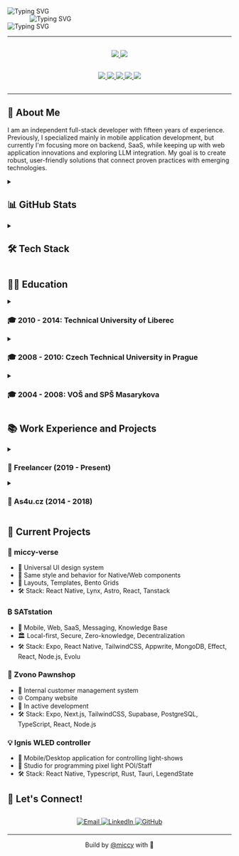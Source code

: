 <div align="left">
  <!-- Opening tag -->
  <img src="https://readme-typing-svg.herokuapp.com?font=JetBrains+Mono&weight=800&size=28&duration=1000&repeat=false&color=2472c8&vCenter=true&width=600&height=28&lines=%3Cmiccy.dev%3E" alt="Typing SVG" />
  <!-- Content s odsazením vlevo -->
  <div style="margin-left: 50px;">
    <img src="https://readme-typing-svg.herokuapp.com?font=Fira+Code&weight=200&duration=1500&pause=1000&color=FFB11B&vCenter=true&multiline=true&width=600&height=150&lines=%F0%9F%9A%80+Full+Stack+Developer+%7C+15%2B+years+of+experience;%F0%9F%93%B1+React+Native+%7C+Expo+%7C+30%2B+apps+built;%F0%9F%9B%A1%EF%B8%8F+Privacy-First+%7C+Self-Hosted+%7C+Local-First;%F0%9F%A7%A0+AI%2FML+%7C+LLMs+%7C+MCP+%7C+RAG;%F0%9F%9F%A0+Bitcoin+Maxi+%7C+Orange+Pilled+%7C+SAT+Stacker" alt="Typing SVG" />
  </div>
  <img src="https://readme-typing-svg.herokuapp.com?font=JetBrains+Mono&weight=800&size=28&duration=100&repeat=false&color=2472c8&vCenter=true&width=600&height=28&lines=%3C%2Fmiccy.dev%3E" alt="Typing SVG" />
</div>

---

<div align="center" style="margin-top: 30px; margin-bottom: 30px;">
  <a href="/README.md">
    <img src="https://img.shields.io/badge/🇬🇧_English-active-success?style=for-the-badge" />
    </a>
    <a href="./docs/cs/README.md">
      <img src="https://img.shields.io/badge/🇨🇿_Česky-available-blue?style=for-the-badge" />
  </a>
</div>  
<div align="center" style="margin-top: 30px; margin-bottom: 30px;">
<a href="#-about-me">
      <img src="https://img.shields.io/badge/👋-About_Me-FFB11B?style=for-the-badge" />
    </a>
    <a href="#-tech-stack">
      <img src="https://img.shields.io/badge/🛠️-Tech_Stack-FFB11B?style=for-the-badge" />
    </a>
    <a href="#-projects">
      <img src="https://img.shields.io/badge/🚀-Projects-FFB11B?style=for-the-badge" />
    </a>
    <a href="#-open-source">
      <img src="https://img.shields.io/badge/🌟-Open_Source-FFB11B?style=for-the-badge" />
    </a>
    <a href="#-github-stats">
      <img src="https://img.shields.io/badge/📊-GitHub_Stats-FFB11B?style=for-the-badge" />
    </a>
</div>

---

## 🚀 About Me

I am an independent full-stack developer with fifteen years of experience. Previously, I specialized mainly in mobile application development, but currently I'm focusing more on backend, SaaS, while keeping up with web application innovations and exploring LLM integration. My goal is to create robust, user-friendly solutions that connect proven practices with emerging technologies.

<details> 
  <summary><h2>📊 GitHub Stats</h2></summary>

  <p>
  <a href="https://github.com/miccy">
  <img height=200 align="center" src="https://github-readme-stats.vercel.app/api?username=miccy&show_icons=true&theme=radical" alt="GitHub Stats" />
</a>
<a href="https://github.com/anuraghazra/convoychat">
  <img height=200 align="center" src="https://github-readme-streak-stats.herokuapp.com/?user=miccy&theme=radical" alt="GitHub Streak"  />
</a>
<a href="https://github.com/anuraghazra/convoychat">
  <img height=200 align="center" src="https://github-readme-stats.vercel.app/api/top-langs/?username=miccy&layout=compact&theme=radical" alt="Top Languages"  />
</a>
  </p>
</details>

<details> 
  <summary><h2>🛠 Tech Stack</h2></summary>

<table width="100%" style="border-collapse: collapse;">
  <tr>
    <td width="110" style="border: none; padding: 8px 0;"><strong>Languages:</strong></td>
    <td align="right" style="border: none; white-space: nowrap; vertical-align: middle;">
      <img src="https://img.shields.io/badge/TypeScript-666666?style=for-the-badge&logo=typescript&logoColor=white" alt="TypeScript"><img src="https://img.shields.io/badge/JavaScript-555555?style=for-the-badge&logo=javascript&logoColor=white" alt="JavaScript"><img src="https://img.shields.io/badge/Effect-444444?style=for-the-badge&logoColor=white" alt="Effect"><img src="https://img.shields.io/badge/Java-333333?style=for-the-badge&logo=openjdk&logoColor=white" alt="Java"><img src="https://img.shields.io/badge/Rust-222222?style=for-the-badge&logo=rust&logoColor=white" alt="Rust"><img src="https://img.shields.io/badge/SQL-111111?style=for-the-badge&logo=mysql&logoColor=white" alt="SQL">
    </td>
  </tr>
  <tr>
    <td width="110" style="border: none; padding: 8px 0;"><strong>Mobile:</strong></td>
    <td align="right" style="border: none; white-space: nowrap;">
      <img src="https://img.shields.io/badge/React_Native-666666?style=for-the-badge&logo=react&logoColor=white" alt="React Native"><img src="https://img.shields.io/badge/Expo-555555?style=for-the-badge&logo=expo&logoColor=white" alt="Expo"><img src="https://img.shields.io/badge/EAS-444444?style=for-the-badge&logo=expo&logoColor=white" alt="EAS"><img src="https://img.shields.io/badge/Tamagui-333333?style=for-the-badge&logoColor=white" alt="Tamagui"><img src="https://img.shields.io/badge/Gluestack-222222?style=for-the-badge&logoColor=white" alt="Gluestack"><img src="https://img.shields.io/badge/NativeWind-111111?style=for-the-badge&logo=tailwindcss&logoColor=white" alt="NativeWind">
    </td>
  </tr>
  <tr>
    <td width="110" style="border: none; padding: 8px 0;"><strong>Frontend:</strong></td>
    <td align="right" style="border: none; white-space: nowrap;">
      <img src="https://img.shields.io/badge/HTML5-777777?style=for-the-badge&logo=html5&logoColor=white" alt="HTML5"><img src="https://img.shields.io/badge/CSS3-666666?style=for-the-badge&logo=css3&logoColor=white" alt="CSS3"><img src="https://img.shields.io/badge/React-555555?style=for-the-badge&logo=react&logoColor=white" alt="React"><img src="https://img.shields.io/badge/Next_JS-444444?style=for-the-badge&logo=next.js&logoColor=white" alt="Next JS"><img src="https://img.shields.io/badge/Astro-333333?style=for-the-badge&logo=astro&logoColor=white" alt="Astro"><img src="https://img.shields.io/badge/Radix_UI-222222?style=for-the-badge&logo=radixui&logoColor=white" alt="Radix UI"><img src="https://img.shields.io/badge/TailwindCSS-111111?style=for-the-badge&logo=tailwind-css&logoColor=white" alt="TailwindCSS">
    </td>
  </tr>
  <tr>
    <td width="110" style="border: none; padding: 8px 0;"><strong>Backend:</strong></td>
    <td align="right" style="border: none; white-space: nowrap;">
      <img src="https://img.shields.io/badge/Node.js-666666?style=for-the-badge&logo=node.js&logoColor=white" alt="NodeJS"><img src="https://img.shields.io/badge/Bun-555555?style=for-the-badge&logo=bun&logoColor=white" alt="Bun"><img src="https://img.shields.io/badge/Serverless-444444?style=for-the-badge&logo=serverless&logoColor=white" alt="Serverless"><img src="https://img.shields.io/badge/Deno-333333?style=for-the-badge&logo=deno&logoColor=white" alt="Deno"><img src="https://img.shields.io/badge/Express.js-222222?style=for-the-badge&logo=express&logoColor=white" alt="Express.js"><img src="https://img.shields.io/badge/NestJS-111111?style=for-the-badge&logo=nestjs&logoColor=white" alt="NestJS">
    </td>
  </tr>
  <tr>
    <td width="110" style="border: none; padding: 8px 0;"><strong>Desktop:</strong></td>
    <td align="right" style="border: none; white-space: nowrap;">
      <img src="https://img.shields.io/badge/Electron-222222?style=for-the-badge&logo=electron&logoColor=white" alt="Electron"><img src="https://img.shields.io/badge/Tauri-111111?style=for-the-badge&logo=tauri&logoColor=white" alt="Tauri">
    </td>
  </tr>
  <tr>
    <td width="110" style="border: none; padding: 8px 0;"><strong>State:</strong></td>
    <td align="right" style="border: none; white-space: nowrap;">
      <img src="https://img.shields.io/badge/Redux-555555?style=for-the-badge&logo=redux&logoColor=white" alt="Redux"><img src="https://img.shields.io/badge/LegendState-444444?style=for-the-badge&logo=react&logoColor=white" alt="LegendState"><img src="https://img.shields.io/badge/Zustand-333333?style=for-the-badge&logo=react&logoColor=white" alt="Zustand"><img src="https://img.shields.io/badge/TanStack_Query-222222?style=for-the-badge&logo=react-query&logoColor=white" alt="TanStack Query"><img src="https://img.shields.io/badge/Context_API-111111?style=for-the-badge&logo=react&logoColor=white" alt="Context API">
    </td>
  </tr>
  <tr>
    <td width="110" style="border: none; padding: 8px 0;"><strong>API:</strong></td>
    <td align="right" style="border: none; white-space: nowrap;">
      <img src="https://img.shields.io/badge/REST_API-777777?style=for-the-badge&logo=api&logoColor=white" alt="REST API"><img src="https://img.shields.io/badge/GraphQL-666666?style=for-the-badge&logo=graphql&logoColor=white" alt="GraphQL"><img src="https://img.shields.io/badge/Apollo-555555?style=for-the-badge&logo=apollo-graphql&logoColor=white" alt="Apollo"><img src="https://img.shields.io/badge/Webhooks-444444?style=for-the-badge&logo=webhooks&logoColor=white" alt="Webhooks"><img src="https://img.shields.io/badge/Cron-333333?style=for-the-badge&logo=clockify&logoColor=white" alt="Cron"><img src="https://img.shields.io/badge/Swagger-222222?style=for-the-badge&logo=swagger&logoColor=white" alt="Swagger"><img src="https://img.shields.io/badge/OpenAPI-111111?style=for-the-badge&logo=openapiinitiative&logoColor=white" alt="OpenAPI">
    </td>
  </tr>
  <tr>
    <td width="110" style="border: none; padding: 8px 0;"><strong>BaaS:</strong></td>
    <td align="right" style="border: none; white-space: nowrap;">
      <img src="https://img.shields.io/badge/Supabase-333333?style=for-the-badge&logo=supabase&logoColor=white" alt="Supabase"><img src="https://img.shields.io/badge/Firebase-222222?style=for-the-badge&logo=Firebase&logoColor=white" alt="Firebase"><img src="https://img.shields.io/badge/Appwrite-111111?style=for-the-badge&logo=appwrite&logoColor=white" alt="Appwrite">
    </td>
  </tr>
  <tr>
    <td width="110" style="border: none; padding: 8px 0;"><strong>DB & ORM:</strong></td>
    <td align="right" style="border: none; white-space: nowrap;">
      <img src="https://img.shields.io/badge/PostgreSQL-555555?style=for-the-badge&logo=postgresql&logoColor=white" alt="PostgreSQL"><img src="https://img.shields.io/badge/SQLite-444444?style=for-the-badge&logo=sqlite&logoColor=white" alt="SQLite"><img src="https://img.shields.io/badge/MongoDB-333333?style=for-the-badge&logo=mongodb&logoColor=white" alt="MongoDB"><img src="https://img.shields.io/badge/Drizzle_ORM-222222?style=for-the-badge&logo=data:image/svg+xml;base64,PHN2ZyB4bWxucz0iaHR0cDovL3d3dy53My5vcmcvMjAwMC9zdmciIHZpZXdCb3g9IjAgMCAyNCAyNCI+PHBhdGggZmlsbD0id2hpdGUiIGQ9Ik0xMS45OTggMGMyLjQ0OSAwIDQuNjYzLjk5NCA2LjI2NyAyLjYwMmE4Ljg0NiA4Ljg0NiAwIDAgMSAyLjU5OSA2LjI3OCA4Ljg0NiA4Ljg0NiAwIDAgMS0yLjU5OSA2LjI3OGMtMS42MDQgMS42MDgtMy44MTggMi42MDItNi4yNjcgMi42MDItMi40NDkgMC00LjY2NC0uOTk0LTYuMjY3LTIuNjAyYTguODQ2IDguODQ2IDAgMCAxLTIuNi02LjI3OCA4Ljg0NiA4Ljg0NiAwIDAgMSAyLjYtNi4yNzhDNy4zMzQuOTk0IDkuNTQ5IDAgMTEuOTk4IDB6Ii8+PC9zdmc+&logoColor=white" alt="Drizzle ORM"><img src="https://img.shields.io/badge/Watermelon-111111?style=for-the-badge&logo=watermelon&logoColor=white" alt="Watermelon">
    </td>
  </tr>
  <tr>
    <td width="110" style="border: none; padding: 8px 0;"><strong>DevOps:</strong></td>
    <td align="right" style="border: none; white-space: nowrap;">
      <img src="https://img.shields.io/badge/Git-666666?style=for-the-badge&logo=git&logoColor=white" alt="Git"><img src="https://img.shields.io/badge/GitHub_Actions-555555?style=for-the-badge&logo=github-actions&logoColor=white" alt="GitHub Actions"><img src="https://img.shields.io/badge/CI%2FCD-444444?style=for-the-badge&logo=jenkins&logoColor=white" alt="CI/CD"><img src="https://img.shields.io/badge/Docker-333333?style=for-the-badge&logo=docker&logoColor=white" alt="Docker"><img src="https://img.shields.io/badge/Vercel-222222?style=for-the-badge&logo=vercel&logoColor=white" alt="Vercel"><img src="https://img.shields.io/badge/Turborepo-111111?style=for-the-badge&logo=turborepo&logoColor=white" alt="Turborepo">
    </td>
  </tr>
  <tr>
    <td width="110" style="border: none; padding: 8px 0;"><strong>Testing:</strong></td>
    <td align="right" style="border: none; white-space: nowrap;">
      <img src="https://img.shields.io/badge/Jest-444444?style=for-the-badge&logo=jest&logoColor=white" alt="Jest"><img src="https://img.shields.io/badge/Detox-333333?style=for-the-badge&logo=wix&logoColor=white" alt="Detox"><img src="https://img.shields.io/badge/Vitest-222222?style=for-the-badge&logo=vitest&logoColor=white" alt="Vitest"><img src="https://img.shields.io/badge/Cypress-111111?style=for-the-badge&logo=cypress&logoColor=white" alt="Cypress">
    </td>
  </tr>
  <tr>
    <td width="110" style="border: none; padding: 8px 0;"><strong>Monitoring:</strong></td>
    <td align="right" style="border: none; white-space: nowrap;">
      <img src="https://img.shields.io/badge/Sentry-222222?style=for-the-badge&logo=sentry&logoColor=white" alt="Sentry"><img src="https://img.shields.io/badge/Grafana-111111?style=for-the-badge&logo=grafana&logoColor=white" alt="Grafana">
    </td>
  </tr>
  <tr>
    <td width="110" style="border: none; padding: 8px 0;"><strong>Dev Tools:</strong></td>
    <td align="right" style="border: none; white-space: nowrap;">
      <img src="https://img.shields.io/badge/VS_Code-444444?style=for-the-badge&logo=visual-studio-code&logoColor=white" alt="VSCode"><img src="https://img.shields.io/badge/Cursor-333333?style=for-the-badge&logo=cursor&logoColor=white" alt="Cursor"><img src="https://img.shields.io/badge/Replit-222222?style=for-the-badge&logo=replit&logoColor=white" alt="Replit"><img src="https://img.shields.io/badge/GitHub_Copilot-111111?style=for-the-badge&logo=github&logoColor=white" alt="GitHub Copilot">
    </td>
  </tr>
  <tr>
    <td width="110" style="border: none; padding: 8px 0;"><strong>Auth:</strong></td>
    <td align="right" style="border: none; white-space: nowrap;">
      <img src="https://img.shields.io/badge/Clerk-444444?style=for-the-badge&logo=clerk&logoColor=white" alt="Clerk"><img src="https://img.shields.io/badge/Auth0-333333?style=for-the-badge&logo=auth0&logoColor=white" alt="Auth0"><img src="https://img.shields.io/badge/NextAuth.js-222222?style=for-the-badge&logo=next.js&logoColor=white" alt="NextAuth.js"><img src="https://img.shields.io/badge/OAuth-111111?style=for-the-badge&logo=oauth&logoColor=white" alt="OAuth">
    </td>
  </tr>
  <tr>
    <td width="110" style="border: none; padding: 8px 0;"><strong>Payments:</strong></td>
    <td align="right" style="border: none; white-space: nowrap;">
      <img src="https://img.shields.io/badge/Stripe-222222?style=for-the-badge&logo=stripe&logoColor=white" alt="Stripe"><img src="https://img.shields.io/badge/PayPal-111111?style=for-the-badge&logo=paypal&logoColor=white" alt="PayPal">
    </td>
  </tr>
  <tr>
    <td width="110" style="border: none; padding: 8px 0;"><strong>CMS:</strong></td>
    <td align="right" style="border: none; white-space: nowrap;">
      <img src="https://img.shields.io/badge/Payload_CMS-333333?style=for-the-badge&logo=ghost&logoColor=white" alt="Payload CMS"><img src="https://img.shields.io/badge/Strapi-222222?style=for-the-badge&logo=strapi&logoColor=white" alt="Strapi"><img src="https://img.shields.io/badge/Directus-111111?style=for-the-badge&logo=directus&logoColor=white" alt="Directus">
    </td>
  </tr>
  <tr>
    <td width="110" style="border: none; padding: 8px 0;"><strong>AI & ML:</strong></td>
    <td align="right" style="border: none; white-space: nowrap;">
      <img src="https://img.shields.io/badge/Hugging_Face-444444?style=for-the-badge&logo=huggingface&logoColor=white" alt="Hugging Face"><img src="https://img.shields.io/badge/LangChain-333333?style=for-the-badge&logo=langchain&logoColor=white" alt="LangChain"><img src="https://img.shields.io/badge/Claude-222222?style=for-the-badge&logo=anthropic&logoColor=white" alt="Claude API"><img src="https://img.shields.io/badge/OpenAI_API-111111?style=for-the-badge&logo=openai&logoColor=white" alt="OpenAI API">
    </td>
  </tr>
</table>
</details>

## 👨‍🎓 Education

<details> 
  <summary><h3>🎓 2010 - 2014: Technical University of Liberec</h3></summary>

**Faculty of Electrical Engineering and Computer Science**

- Field of Information Technology
- Incomplete
</details>

<details> 
  <summary><h3>🎓 2008 - 2010: Czech Technical University in Prague</h3></summary>

**Faculty of Electrical Engineering**

- Field of Electrical Engineering
- Transferred to TUL
</details>

<details> 
  <summary><h3>🎓 2004 - 2008: VOŠ and SPŠ Masarykova</h3></summary>

**Kutná Hora**

- Field of Electrical Engineering - Communication Technology
</details>

## 📚 Work Experience and Projects

<details> 
  <summary><h3>💼 Freelancer (2019 - Present)</h3></summary>

| Project                                                    | Client                                             | Duration          | Stack                                  |
| ---------------------------------------------------------- | -------------------------------------------------- | ----------------- | -------------------------------------- |
| [SPUD Now](https://spudnow.co.uk/)                         | DownloDev                                          | 03/2023 - 08/2024 | Expo, React Native, RestAPI            |
| [Tlappka](https://www.tlappka.cz/)                         | [Veevoy](https://veevoy.com)                       | 2023              | React Native, Expo, Tamagui, Storybook |
| [Union](https://www.union.sk/union-zp-aplikacia-na-mobile) | [BOOTIQ](https://www.bootiq.io)                    | 03/2022 - 10/2022 | RN, Expo, GraphQL, Apollo, MobX        |
| [myPlann](https://www.sabservis.cz/myplann)                | [SABService](https://www.sabservis.cz)             | 2022              | ReactJS, Strapi, Tailwind, Redux       |
| [Mamio](https://www.mamio-app.com)                         | [Eliaš IT Solutions](https://elias-itsolutions.sk) | 05/2021 - 12/2022 | React Native, Expo, Zustand            |
| [SharkTracker](https://www.ocearch.org/tracker/?)          | [Mapotic](https://www.mapotic.cz)                  | 2021              | React Native, Maps, RestAPI            |
| Keys of the Treasure                                       | [Sundisk](https://www.sundisk.cz/cs/)              | 2020              | ReactJS, React Native, Expo, Firebase  |
</details>
<details> 
  <summary><h3>💼 As4u.cz (2014 - 2018)</h3></summary>

| Project                     | Year      | Stack                                                 |
| --------------------------- | --------- | ----------------------------------------------------- |
| Turnov v mobilu             | 2015-2024 | Expo, React Native, Supabase, Drizzle ORM             |
| Praha 11                    | 2016-2024 | Expo, React Native, Supabase, Drizzle ORM             |
| Cestovatelský fotodeník     | 2017-2023 | Expo, React Native                                    |
| Vrbno v mobilu              | 2018-2023 | React Native (Android / iOS)                          |
| Prostějov v mobilu          | 2018-2023 | Expo, React Native                                    |
| Jablonec v mobilu           | 2014-2024 | Migration from Ionic/Cordova to React Native and Expo |
| Litovel v mobilu            | 2016-2024 | React Native (Android / iOS)                          |
| Šumperk v mobilu            | 2015-2023 | React Native and Expo                                 |
| Jindřichův Hradec v mobilu  | 2015-2023 | Migration from Cordova to React Native and Expo       |
| Kuřim v mobilu              | 2014-2023 | React Native and Expo                                 |
| Poznej Hradec               | 2014-2023 | React Native (Android / iOS)                          |
| BITVA 1866                  | 2016-2023 | Android/iOS                                           |
| Dny Evropského Dědictví     | 2018-2022 | Expo, React Native                                    |
| Textilní a oděvní dílna     | 2016      | Native Android (Java)                                 |
| Kojetín v mobilu            | 2016-2020 | Expo, React Native                                    |
| Týniště nad Orlicí          | 2017-2020 | Expo, React Native                                    |
| Český ráj                   | 2016-2020 | Expo, React Native                                    |
| Český systém kvality služeb | 2015      | Cordova (Android/iOS)                                 |
| Mladoboleslavsko            | 2015      | Ionic/Cordova (Android/iOS)                           |
| Průvodce Libereckým krajem  | 2015      | Ionic/Cordova (Android/iOS)                           |
</details>

## 🔭 Current Projects

### 🎨 miccy-verse

- 🧩 Universal UI design system
- 🔄 Same style and behavior for Native/Web components
- 📐 Layouts, Templates, Bento Grids
- 🛠️ Stack: React Native, Lynx, Astro, React, Tanstack

### ₿ SATstation

- 📱 Mobile, Web, SaaS, Messaging, Knowledge Base
- 🏛️ Local-first, Secure, Zero-knowledge, Decentralization
- 🛠️ Stack: Expo, React Native, TailwindCSS, Appwrite, MongoDB, Effect, React, Node.js, Evolu

### 💎 Zvono Pawnshop

- 💼 Internal customer management system
- 🌐 Company website
- 🚧 In active development
- 🛠️ Stack: Expo, Next.js, TailwindCSS, Supabase, PostgreSQL, TypeScript, React, Node.js

### 💡 Ignis WLED controller

- 📱 Mobile/Desktop application for controlling light-shows
- 🎨 Studio for programming pixel light POI/Staff
- 🛠️ Stack: React Native, Typescript, Rust, Tauri, LegendState

## 💼 Let's Connect!

<div align="center" style="margin-top: 30px; margin-bottom: 20px;">
  <a href="mailto:info@miccy.dev">
    <img src="https://img.shields.io/badge/Email-D14836?style=for-the-badge&logo=gmail&logoColor=white" alt="Email"/>
  </a>
  <a href="https://www.linkedin.com/in/miccy">
    <img src="https://img.shields.io/badge/LinkedIn-0077B5?style=for-the-badge&logo=linkedin&logoColor=white" alt="LinkedIn"/>
  </a>
  <a href="https://github.com/miccy">
    <img src="https://img.shields.io/badge/GitHub-100000?style=for-the-badge&logo=github&logoColor=white" alt="GitHub"/>
  </a>
</div>

---

<div align="center">
  <p>Build by <a href="https://github.com/miccy">@miccy</a> with 💙</p>
</div>
